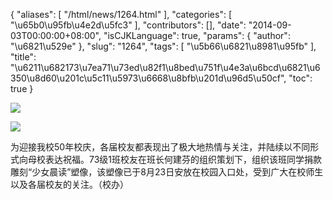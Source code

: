 {
    "aliases": [
        "/html/news/1264.html"
    ],
    "categories": [
        "\u65b0\u95fb\u4e2d\u5fc3"
    ],
    "contributors": [],
    "date": "2014-09-03T00:00:00+08:00",
    "isCJKLanguage": true,
    "params": {
        "author": "\u6821\u529e"
    },
    "slug": "1264",
    "tags": [
        "\u5b66\u6821\u8981\u95fb"
    ],
    "title": "\u6211\u682173\u7ea71\u73ed\u82f1\u8bed\u751f\u4e3a\u6bcd\u6821\u6350\u8d60\u201c\u5c11\u5973\u6668\u8bfb\u201d\u96d5\u50cf",
    "toc": true
}

![](https://cdn.tfls.online/mirror/full/2df9862b03e942245d7d38efc425ea0e0d1bac08.jpg)




![](https://cdn.tfls.online/mirror/full/7687c436c096ff483aa2b2b7d84d52e374745c65.jpg)




  





为迎接我校50年校庆，各届校友都表现出了极大地热情与关注，并陆续以不同形式向母校表达祝福。73级1班校友在班长何建芬的组织策划下，组织该班同学捐款雕刻“少女晨读”塑像，该塑像已于8月23日安放在校园入口处，受到广大在校师生以及各届校友的关注。（校办）




  



